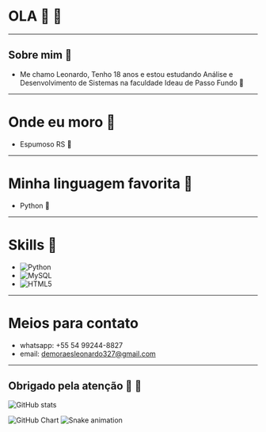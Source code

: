 # OLA 👋 🐍

---

## Sobre mim 🐍

* Me chamo Leonardo, Tenho 18 anos e estou estudando Análise e Desenvolvimento de Sistemas na faculdade Ideau de Passo Fundo 🐉

---

# Onde eu moro 🐍

* Espumoso RS 🐉

---

# Minha linguagem favorita 🐍

* Python 🐉

---

# Skills 🐍
* ![Python](https://img.shields.io/badge/Python-3776AB?style=for-the-badge&logo=python&logoColor=white)
* ![MySQL](https://img.shields.io/badge/MySQL-4479A1?style=for-the-badge&logo=mysql&logoColor=white)
* ![HTML5](https://img.shields.io/badge/HTML5-E34F26?style=for-the-badge&logo=html5&logoColor=white)

---

# Meios para contato

- whatsapp: +55 54 99244-8827
- email: demoraesleonardo327@gmail.com

---

## Obrigado pela atenção 🐍 🐉

![GitHub stats](https://github-readme-stats.vercel.app/api?username=ldm-code&show_icons=true)

![GitHub Chart](https://ghchart.rshah.org/ldm-code)
![Snake animation](https://github.com/ldm-code/ldm-code/blob/output/github-contribution-grid-snake.svg)

